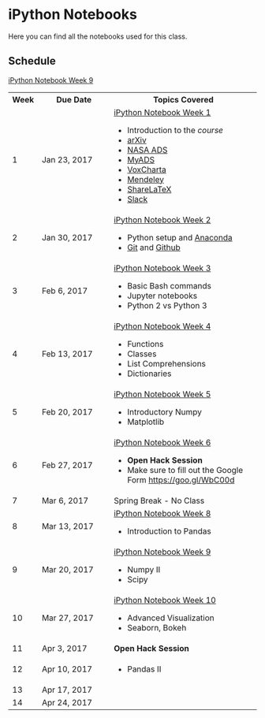 # iPython Notebooks
Here you can find all the notebooks used for this class.

## Schedule
<table>
          <tbody>
            <tr>
            <th width=10%>Week</th>
            <th width=30%>Due Date</th>
            <th width=60%>Topics Covered</th>
            </tr>
            <tr>
                <td>1</td>
                <td>Jan 23, 2017</td>
                <td>
                    <a href="https://github.com/VandyAstroML/Vanderbilt_Computational_Bootcamp/blob/master/notebooks/Week_01/01_ML_Intro.ipynb" target="_blank">iPython Notebook Week 1</a>
                    <ul>
                        <li>Introduction to the <i>course</i></li>
                        <li><a href="https://arxiv.org/" target="_blank">arXiv</a></li>
                        <li><a href="http://adsabs.harvard.edu/" target="_blank">NASA ADS</a></li>
                        <li><a href="http://myads.harvard.edu/" target="_blank">MyADS</a></li>
                        <li><a href="http://vanderbilt.voxcharta.org/" target="_blank">VoxCharta</a></li>
                        <li><a href="https://www.mendeley.com/" target="_blank">Mendeley</a></li>
                        <li><a href="http://www.sharelatex.com/" target="_blank">ShareLaTeX</a></li>
                        <li><a href="https://slack.com/" target="_blank">Slack</a></li>
                    </ul>
                </td>
            </tr>
            <tr>
<!--                [![Binder](http://mybinder.org/badge.svg)](http://mybinder.org:/repo/vandyastroml/vanderbilt_computational_bootcamp)-->
                <td>2</td>
                <td>Jan 30, 2017</td>
                <td>
                    <a href="https://github.com/VandyAstroML/Vanderbilt_Computational_Bootcamp/blob/master/notebooks/Week_02/02_Python_Git_Github_Tutorial.ipynb" target="_blank">iPython Notebook Week 2</a>
                    <ul>
                        <li>Python setup and <a href="https://www.continuum.io/downloads" target="_blank">Anaconda</a></li>
                        <li><a href="https://git-scm.com/" target="_blank">Git</a> and <a href="https://github.com/" target="_blank">Github</a></li>
                    </ul>
                </td>
            </tr>
            <tr>
                <td>3</td>
                <td>Feb 6, 2017</td>
                <td>
                    <a href="https://github.com/VandyAstroML/Vanderbilt_Computational_Bootcamp/blob/master/notebooks/Week_03/03_ML_bash_jupyter.ipynb" target="_blank">iPython Notebook Week 3</a>
                    <ul>
                        <li>Basic Bash commands </li>
                        <li>Jupyter notebooks</li>
                        <li>Python 2 vs Python 3</li>
                    </ul>
                </td>
            </tr>
            <tr>
                <td>4</td>
                <td>Feb 13, 2017</td>
                <td>
                <a href="https://github.com/VandyAstroML/Vanderbilt_Computational_Bootcamp/blob/master/notebooks/Week_04/04_Python_Structures.ipynb" target="_blank">iPython Notebook Week 4</a>
                	<ul>
                		<li>Functions</li>
                		<li>Classes</li>
                		<li>List Comprehensions</li>
                		<li>Dictionaries</li>
                	</ul>
                </td>
            </tr>
            <tr>
                <td>5</td>
                <td>Feb 20, 2017</td>
                <td>
                    <a href="https://github.com/VandyAstroML/Vanderbilt_Computational_Bootcamp/blob/master/notebooks/Week_05/05_Numpy_Matplotlib.ipynb" target="_blank">iPython Notebook Week 5</a>
                	<ul>
                		<li>Introductory Numpy</li>
                		<li>Matplotlib</li>
                	</ul>
                </td>
            </tr>
            <tr>
                <td>6</td>
                <td>Feb 27, 2017</td>
                <td>
                    <a href="https://github.com/VandyAstroML/Vanderbilt_Computational_Bootcamp/blob/master/notebooks/Week_06/06_Open_Hack_Session.ipynb" target="_blank">iPython Notebook Week 6</a>
                    <ul>
                        <li><b>Open Hack Session</b></li>
                        <li>Make sure to fill out the Google Form <a href="https://goo.gl/WbC00d" target="_blank">https://goo.gl/WbC00d</a></li>
                    </ul>
                </td>
            </tr>
            <tr>
                <td>7</td>
                <td>Mar 6, 2017</td>
                <td> Spring Break - No Class
                </td>
            </tr>
            <tr>
                <td>8</td>
                <td>Mar 13, 2017</td>
                <td>
                    <a href="https://github.com/VandyAstroML/Vanderbilt_Computational_Bootcamp/blob/master/notebooks/Week_08/08_Pandas.ipynb" target="_blank">iPython Notebook Week 8</a>
                	<ul>
                		<li>Introduction to Pandas</li>
                	</ul>
                </td>
            </tr>
            <tr>
                <a href="https://github.com/VandyAstroML/Vanderbilt_Computational_Bootcamp/blob/master/notebooks/Week_09/09_Numpy_II_Scipy.ipynb" target="_blank">iPython Notebook Week 9</a>
                <td>9</td>
                <td>Mar 20, 2017</td>
                <td>
                    <a href="https://github.com/VandyAstroML/Vanderbilt_Computational_Bootcamp/blob/master/notebooks/Week_09/09_Numpy_II_Scipy.ipynb" target="_blank">iPython Notebook Week 9</a>
                	<ul>
                		<li>Numpy II</li>
                		<li>Scipy</li>
                	</ul>
                </td>
            </tr>
            <tr>
                <td>10</td>
                <td>Mar 27, 2017</td>
                <td>
                    <a href="https://github.com/VandyAstroML/Vanderbilt_Computational_Bootcamp/blob/master/notebooks/Week_10/10_Advanced_Visualization_Seaborn.ipynb" target="_blank">iPython Notebook Week 10</a>
                	<ul>
                		<li>Advanced Visualization</li>
                		<li>Seaborn, Bokeh</li>
                	</ul>
                </td>
            </tr>
            <tr>
                <td>11</td>
                <td>Apr 3, 2017</td>
                <td><b>Open Hack Session</b></td>
            </tr>
            <tr>
                <td>12</td>
                <td>Apr 10, 2017</td>
                <td>
                	<ul>
                		<li>Pandas II</li>
                	</ul>
                </td>
            </tr>
            <tr>
                <td>13</td>
                <td>Apr 17, 2017</td>
                <td></td>
            </tr>
            <tr>
                <td>14</td>
                <td>Apr 24, 2017</td>
                <td></td>
            </tr>
        </tbody>
        </table>